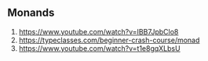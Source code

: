 ## Monands

1. https://www.youtube.com/watch?v=IBB7JpbClo8
1. https://typeclasses.com/beginner-crash-course/monad
1. https://www.youtube.com/watch?v=t1e8gqXLbsU